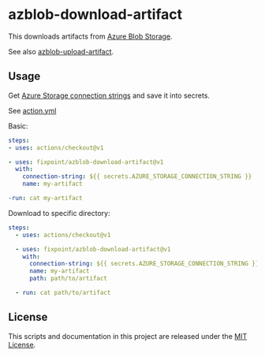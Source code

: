 # azblob-download-artifact

This downloads artifacts from [Azure Blob Storage](https://azure.microsoft.com/ja-jp/services/storage/blobs/).

See also [azblob-upload-artifact](https://github.com/fixpoint/azblob-upload-artifact).

## Usage

Get [Azure Storage connection strings](https://docs.microsoft.com/en-us/azure/storage/common/storage-configure-connection-string) and save it into secrets.

See [action.yml](./action.yml)

Basic:

```yaml
steps:
- uses: actions/checkout@v1

- uses: fixpoint/azblob-download-artifact@v1
  with:
    connection-string: ${{ secrets.AZURE_STORAGE_CONNECTION_STRING }}
    name: my-artifact

-run: cat my-artifact
```

Download to specific directory:

```yaml
steps:
  - uses: actions/checkout@v1

  - uses: fixpoint/azblob-download-artifact@v1
    with:
      connection-string: ${{ secrets.AZURE_STORAGE_CONNECTION_STRING }}
      name: my-artifact
      path: path/to/artifact

  - run: cat path/to/artifact
```

## License

This scripts and documentation in this project are released under the [MIT License](./LICENSE).
